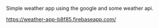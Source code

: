 Simple weather app using the google and some weather api.

https://weather-app-b8f85.firebaseapp.com/
